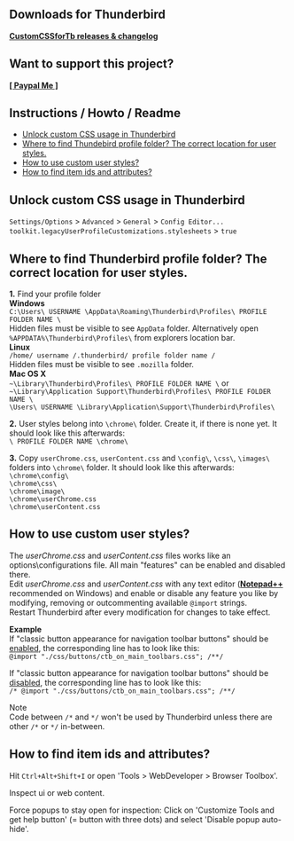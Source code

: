 ## Downloads for Thunderbird

**[CustomCSSforTb releases & changelog](https://github.com/Aris-t2/CustomCSSforTb/releases)**  

## Want to support this project?

**[[ Paypal Me ]](https://www.paypal.me/tkpay)**  

## Instructions / Howto / Readme

- [Unlock custom CSS usage in Thunderbird](#unlock-custom-css-usage-in-thunderbird)
- [Where to find Thundebird profile folder? The correct location for user styles.](#where-to-find-thunderbird-profile-folder-the-correct-location-for-user-styles)  
- [How to use custom user styles?](#how-to-use-custom-user-styles)  
- [How to find item ids and attributes?](#how-to-find-item-ids-and-attributes)  

## Unlock custom CSS usage in Thunderbird

`Settings/Options` > `Advanced` > `General` > `Config Editor...`    
`toolkit.legacyUserProfileCustomizations.stylesheets` > `true`  

## Where to find Thunderbird profile folder? The correct location for user styles.

**1.** Find your profile folder  
**Windows**  
`C:\Users\ USERNAME \AppData\Roaming\Thunderbird\Profiles\ PROFILE FOLDER NAME \`  
Hidden files must be visible to see `AppData` folder. Alternatively open `%APPDATA%\Thunderbird\Profiles\` from explorers location bar.  
**Linux**  
`/home/ username /.thunderbird/ profile folder name /`  
Hidden files must be visible to see `.mozilla` folder.  
**Mac OS X**  
`~\Library\Thunderbird\Profiles\ PROFILE FOLDER NAME \` or  
`~\Library\Application Support\Thunderbird\Profiles\ PROFILE FOLDER NAME \`  
`\Users\ USERNAME \Library\Application\Support\Thunderbird\Profiles\`  

**2.** User styles belong into `\chrome\` folder. Create it, if there is none yet. It should look like this afterwards:  
`\ PROFILE FOLDER NAME \chrome\`  

**3.** Copy `userChrome.css`, `userContent.css` and `\config\`, `\css\`, `\images\` folders into `\chrome\` folder. It should look like this afterwards:  
`\chrome\config\`  
`\chrome\css\`  
`\chrome\image\`  
`\chrome\userChrome.css`  
`\chrome\userContent.css`  


## How to use custom user styles?

The _userChrome.css_ and _userContent.css_ files works like an options\configurations file. All main "features" can be enabled and disabled there.  
Edit _userChrome.css_ and _userContent.css_ with any text editor (**[Notepad++](https://notepad-plus-plus.org/download/)** recommended on Windows) and enable or disable any feature you like by modifying, removing or outcommenting available `@import` strings.  
Restart Thunderbird after every modification for changes to take effect.  

**Example**  
If "classic button appearance for navigation toolbar buttons" should be <u>enabled</u>, the corresponding line has to look like this:  
`@import "./css/buttons/ctb_on_main_toolbars.css"; /**/`  

If "classic button appearance for navigation toolbar buttons" should be <u>disabled</u>, the corresponding line has to look like this:  
`/* @import "./css/buttons/ctb_on_main_toolbars.css"; /**/`  

Note  
Code between `/*` and `*/` won't be used by Thunderbird unless there are other `/*` or `*/` in-between.  

## How to find item ids and attributes?

Hit `Ctrl+Alt+Shift+I` or open 'Tools > WebDeveloper > Browser Toolbox'.  

Inspect ui or web content.  

Force popups to stay open for inspection: 
Click on 'Customize Tools and get help button' (= button with three dots) and select 'Disable popup auto-hide'.  
